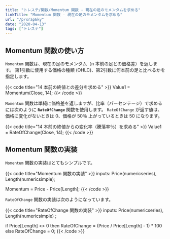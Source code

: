 ```yaml
---
title: "トレステ/関数/Momentum 関数 - 現在の足のモメンタムを求める"
linkTitle: "Momentum 関数 - 現在の足のモメンタムを求める"
url: "/p/xrap6ky"
date: "2020-04-13"
tags: ["トレステ"]
---
```


Momentum 関数の使い方
----

`Momentum` 関数は、現在の足のモメンタム（n 本前の足との価格差）を返します。
第1引数に使用する価格の種類 (OHLC)、第2引数に何本前の足と比べるかを指定します。

{{< code title="14 本前の終値との差分を求める" >}}
Value1 = Momentum(Close, 14);
{{< /code >}}

`Momentum` 関数は単純に価格差を返しますが、比率（パーセンテージ）で求めるには次のように __`RateOfChange`__ 関数を使用します。
`RateOfChange` が返す値は、価格に変化がないときは 0、価格が 50％ 上がっているときは 50 になります。

{{< code title="14 本前の終値からの変化率（騰落率％）を求める" >}}
Value1 = RateOfChange(Close, 14);
{{< /code >}}



Momentum 関数の実装
----

`Momentum` 関数の実装はとてもシンプルです。

{{< code title="Momentum 関数の実装" >}}
inputs: Price(numericseries), Length(numericsimple);

Momentum = Price - Price[Length];
{{< /code >}}

`RateOfChange` 関数の実装は次のようになっています。

{{< code title="RateOfChange 関数の実装" >}}
inputs: Price(numericseries), Length(numericsimple) ;

if Price[Length] <> 0 then
    RateOfChange = (Price / Price[Length] - 1) * 100
else
    RateOfChange = 0;
{{< /code >}}

